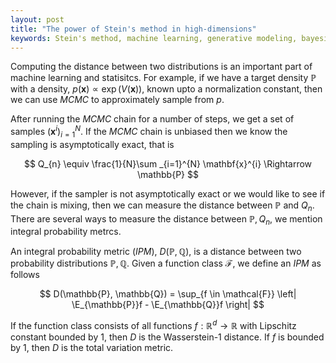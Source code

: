 ```yaml
---
layout: post
title: "The power of Stein's method in high-dimensions"
keywords: Stein's method, machine learning, generative modeling, bayesian inference
---
```


Computing the distance between two distributions is an important part of
machine learning and statisitcs. For example, if we have a target density
$\mathbb{P}$ with a density, $p(\mathbf{x}) \propto \exp(V(\mathbf{x}))$, known
upto a normalization constant, then we can use _MCMC_ to approximately sample
from $p$.

After running the _MCMC_ chain for a number of steps, we get a set of samples
$(\mathbf{x}^{i})_ {i=1}^N$. If the _MCMC_ chain is unbiased then we know the
sampling is asymptotically exact, that is

$$
Q_{n} \equiv \frac{1}{N}\sum _{i=1}^{N} \mathbf{x}^{i} \Rightarrow \mathbb{P}
$$

However, if the sampler is not asymptotically exact or we would like to see if
the chain is mixing, then we can measure the distance between $\mathbb{P}$ and
$Q_{n}$. There are several ways to measure the distance between $\mathbb{P},
Q_n$, we mention integral probability metrcs.

An integral probability metric (_IPM_), $D(\mathbb{P}, \mathbb{Q})$, is a
distance between two probability distributions $\mathbb{P}, \mathbb{Q}$. Given
a function class $\mathcal{F}$, we define an _IPM_ as follows

$$
D(\mathbb{P}, \mathbb{Q}) = \sup_{f \in \mathcal{F}}
\left| \E_{\mathbb{P}}f - \E_{\mathbb{Q}}f \right|
$$

If the function class consists of all functions $f: \mathbb{R}^d \rightarrow
\mathbb{R}$ with Lipschitz constant bounded by $1$, then $D$ is the
Wasserstein-1 distance. If $f$ is bounded by $1$, then $D$ is the total
variation metric.

<!-- however they require either samples from both, likelihoods from both or -->
<!-- some expensive optimzation procedure. We detail -->
